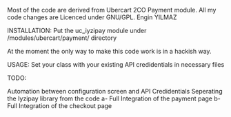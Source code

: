 Most of the code are derived from Ubercart 2CO Payment module. All my code changes are Licenced under GNU/GPL. Engin YILMAZ

INSTALLATION: Put the uc_iyzipay module under /modules/ubercart/payment/ directory

At the moment the only way to make this code work is in a hackish way.

USAGE: Set your class with your existing API credidentials in necessary files

TODO:

Automation between configuration screen and API Credidentials
Seperating the Iyzipay library from the code
a- Full Integration of the payment page b- Full Integration of the checkout page
